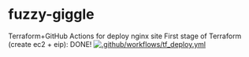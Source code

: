 # fuzzy-giggle
Terraform+GitHub Actions for deploy nginx site 
First stage of Terraform (create ec2 + eip): DONE! 
[![.github/workflows/tf_deploy.yml](https://github.com/openthisworld/fuzzy-giggle/actions/workflows/tf_deploy.yml/badge.svg)](https://github.com/openthisworld/fuzzy-giggle/actions/workflows/tf_deploy.yml)
